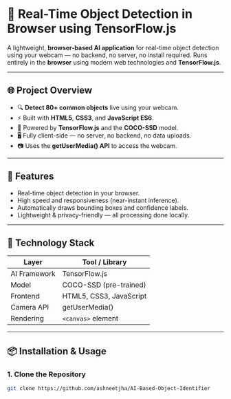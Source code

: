# 🧠 Real-Time Object Detection in Browser using TensorFlow.js

A lightweight, **browser-based AI application** for real-time object detection using your webcam — no backend, no server, no install required. Runs entirely in the **browser** using modern web technologies and **TensorFlow.js**.

---

## 🌐 Project Overview

- 🔍 **Detect 80+ common objects** live using your webcam.
- ⚡ Built with **HTML5**, **CSS3**, and **JavaScript ES6**.
- 🧠 Powered by **TensorFlow.js** and the **COCO-SSD** model.
- 🖥️ Fully client-side — no server, no backend, no data uploads.
- 📷 Uses the **getUserMedia() API** to access the webcam.

---

## 🚀 Features

- Real-time object detection in your browser.
- High speed and responsiveness (near-instant inference).
- Automatically draws bounding boxes and confidence labels.
- Lightweight & privacy-friendly — all processing done locally.

---

## 🧰 Technology Stack

| Layer            | Tool / Library           |
|------------------|--------------------------|
| AI Framework     | TensorFlow.js            |
| Model            | COCO-SSD (pre-trained)   |
| Frontend         | HTML5, CSS3, JavaScript  |
| Camera API       | getUserMedia()           |
| Rendering        | `<canvas>` element       |

---

## 📦 Installation & Usage

### 1. Clone the Repository

```bash
git clone https://github.com/ashneetjha/AI-Based-Object-Identifier
